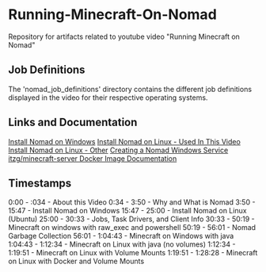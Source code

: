 # Running-Minecraft-On-Nomad
Repository for artifacts related to youtube video "Running Minecraft on Nomad"

## Job Definitions
The 'nomad_job_definitions' directory contains the different job definitions displayed in the video for their respective operating systems.

## Links and Documentation
[Install Nomad on Windows](https://developer.hashicorp.com/nomad/docs/install)
[Install Nomad on Linux - Used In This Video](https://developer.hashicorp.com/nomad/tutorials/enterprise/production-deployment-guide-vm-with-consul)
[Install Nomad on Linux - Other](https://developer.hashicorp.com/nomad/docs/install)
[Creating a Nomad Windows Service](https://developer.hashicorp.com/nomad/docs/install/windows-service)
[itzg/minecraft-server Docker Image Documentation](https://docker-minecraft-server.readthedocs.io/en/latest/)

## Timestamps
 0:00 - :034 - About this Video
 0:34 - 3:50 - Why and What is Nomad
 3:50 - 15:47 - Install Nomad on Windows
 15:47 - 25:00 - Install Nomad on Linux (Ubuntu)
 25:00 - 30:33 - Jobs, Task Drivers, and Client Info
 30:33 - 50:19 - Minecraft on windows with raw_exec and powershell
 50:19 - 56:01 -  Nomad Garbage Collection
 56:01 - 1:04:43 - Minecraft on Windows with java
 1:04:43 - 1:12:34 -  Minecraft on Linux with java (no volumes)
 1:12:34 - 1:19:51 - Minecraft on Linux with Volume Mounts
 1:19:51 - 1:28:28 - Minecraft on Linux with Docker and Volume Mounts
  


